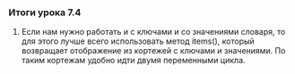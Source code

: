 ### Итоги урока 7.4
1. Если нам нужно работать и с ключами и со значениями словаря, то для этого лучше всего использовать метод items(),
который возвращает отображение из кортежей с ключами и значениями. По таким кортежам удобно идти двумя переменными цикла.